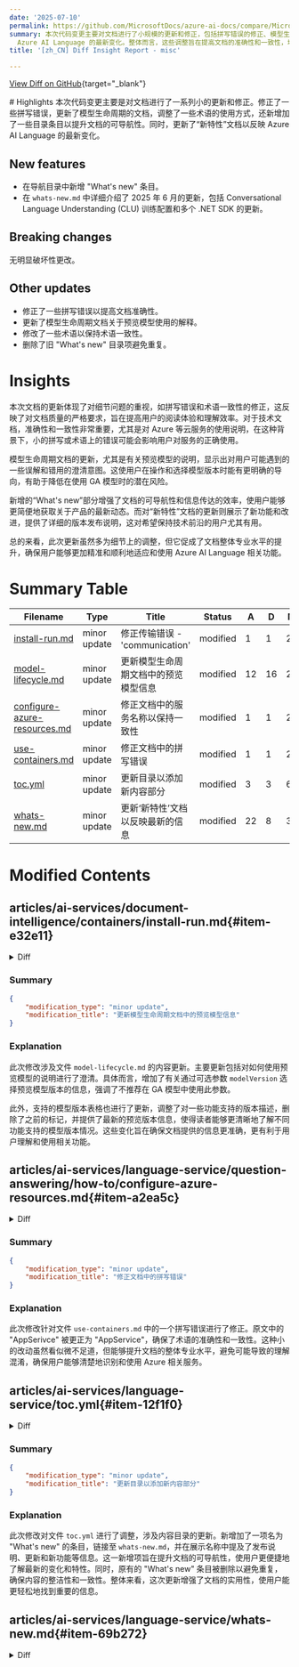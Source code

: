 ```yaml
---
date: '2025-07-10'
permalink: https://github.com/MicrosoftDocs/azure-ai-docs/compare/MicrosoftDocs:2b324c3...MicrosoftDocs:d3417cf
summary: 本次代码变更主要对文档进行了小规模的更新和修正，包括拼写错误的修正、模型生命周期文档的更新、术语使用方式的调整以及新增目录条目以提升可导航性。此外，“新特性”文档也进行了更新，以反映
  Azure AI Language 的最新变化。整体而言，这些调整旨在提高文档的准确性和一致性，增强用户的阅读体验。
title: '[zh_CN] Diff Insight Report - misc'

---
```


[View Diff on GitHub](https://github.com/MicrosoftDocs/azure-ai-docs/compare/MicrosoftDocs:2b324c3...MicrosoftDocs:d3417cf){target="_blank"}

<format>
# Highlights
本次代码变更主要是对文档进行了一系列小的更新和修正。修正了一些拼写错误，更新了模型生命周期的文档，调整了一些术语的使用方式，还新增加了一些目录条目以提升文档的可导航性。同时，更新了“新特性”文档以反映 Azure AI Language 的最新变化。

## New features
- 在导航目录中新增 "What's new" 条目。
- 在 `whats-new.md` 中详细介绍了 2025 年 6 月的更新，包括 Conversational Language Understanding (CLU) 训练配置和多个 .NET SDK 的更新。

## Breaking changes
无明显破坏性更改。

## Other updates
- 修正了一些拼写错误以提高文档准确性。
- 更新了模型生命周期文档关于预览模型使用的解释。
- 修改了一些术语以保持术语一致性。
- 删除了旧 "What's new" 目录项避免重复。

# Insights
本次文档的更新体现了对细节问题的重视，如拼写错误和术语一致性的修正，这反映了对文档质量的严格要求，旨在提高用户的阅读体验和理解效率。对于技术文档，准确性和一致性非常重要，尤其是对 Azure 等云服务的使用说明，在这种背景下，小的拼写或术语上的错误可能会影响用户对服务的正确使用。

模型生命周期文档的更新，尤其是有关预览模型的说明，显示出对用户可能遇到的一些误解和错用的澄清意图。这使用户在操作和选择模型版本时能有更明确的导向，有助于降低在使用 GA 模型时的潜在风险。

新增的“What's new”部分增强了文档的可导航性和信息传达的效率，使用户能够更简便地获取关于产品的最新动态。而对“新特性”文档的更新则展示了新功能和改进，提供了详细的版本发布说明，这对希望保持技术前沿的用户尤其有用。

总的来看，此次更新虽然多为细节上的调整，但它促成了文档整体专业水平的提升，确保用户能够更加精准和顺利地适应和使用 Azure AI Language 相关功能。
</format>

# Summary Table
|  Filename  | Type |    Title    | Status | A  | D  | M  |
|------------|------|-------------|--------|----|----|----|
| [install-run.md](#item-e32e11) | minor update | 修正传输错误 - 'communication' | modified | 1 | 1 | 2 | 
| [model-lifecycle.md](#item-417f3f) | minor update | 更新模型生命周期文档中的预览模型信息 | modified | 12 | 16 | 28 | 
| [configure-azure-resources.md](#item-a2ea5c) | minor update | 修正文档中的服务名称以保持一致性 | modified | 1 | 1 | 2 | 
| [use-containers.md](#item-9dddb4) | minor update | 修正文档中的拼写错误 | modified | 1 | 1 | 2 | 
| [toc.yml](#item-12f1f0) | minor update | 更新目录以添加新内容部分 | modified | 3 | 3 | 6 | 
| [whats-new.md](#item-69b272) | minor update | 更新‘新特性’文档以反映最新的信息 | modified | 22 | 8 | 30 | 


# Modified Contents
## articles/ai-services/document-intelligence/containers/install-run.md{#item-e32e11}

<details>
<summary>Diff</summary>
````diff
@@ -1178,7 +1178,7 @@ The Document Intelligence containers send billing information to Azure by using
 
 Queries to the container are billed at the pricing tier of the Azure resource used for the API `Key`. Billing is calculated for each container instance used to process your documents and images.
 
-If you receive the following error: *Container isn't in a valid state. Subscription validation failed with status 'OutOfQuota' API key is out of quota*. It's an indicator that your containers aren't communication wit the billing endpoint.
+If you receive the following error: *Container isn't in a valid state. Subscription validation failed with status 'OutOfQuota' API key is out of quota*. It's an indicator that your containers aren't communication with the billing endpoint.
 
 ### Connect to Azure
 
````
</details>

### Summary

```json
{
    "modification_type": "minor update",
    "modification_title": "修正传输错误 - 'communication'"
}
```

### Explanation
此次修改对文件 `install-run.md` 进行了小幅更新。具体来说，修复了文中的一个拼写错误，将 “communication wit” 更正为 “communication with”。此修改虽然只是一个轻微的语法修正，但有助于提高文档的准确性和可读性，使读者更加清晰地理解相关内容。

## articles/ai-services/language-service/concepts/model-lifecycle.md{#item-417f3f}

<details>
<summary>Diff</summary>
````diff
@@ -28,29 +28,25 @@ We recommend using the `latest` model version to utilize the latest and highest
 
 Preview models used for preview features do not maintain a minimum retirement period and may be deprecated at any time.
 
-By default, API and SDK requests will use the latest Generally Available model. You can use an optional parameter to select the version of the model to be used (not recommended).
+By default, API and SDK requests will use the latest Generally Available model. To use a model in preview, you can use an optional parameter `modelVersion` to select the preview version of the model to be used (not recommended for GA models).
 
 > [!NOTE]
 > If you are using a model version that is not listed in the table, then it was subjected to the expiration policy.
 
 Use the table below to find which model versions are supported by each feature:
 
-| Feature                                             | Supported generally available (GA) version     | Supported preview versions                  |
+| Feature                                             | Supported generally available (GA) version     | Latest supported preview versions           |
 |-----------------------------------------------------|------------------------------------------------|---------------------------------------------|
-| Sentiment Analysis and opinion mining               | `latest*`                                      |                                             |
-| Language Detection                                  | `latest*`                                      |                                             |
-| Entity Linking                                      | `latest*`                                      |                                             |
-| Named Entity Recognition (NER)                      | `latest*`                                      | `2024-04-15-preview**`                      |
-| Personally Identifiable Information (PII) detection | `latest*`                                      | `2024-04-15-preview**`                      | 
-| PII detection for conversations                     | `latest*`                                      | `2024-11-01-preview**`                      |
-| Question answering                                  | `latest*`                                      |                                             |
-| Text Analytics for health                           | `latest*`                                      | `2022-08-15-preview`, `2023-01-01-preview**`|
-| Key phrase extraction                               | `latest*`                                      |                                             | 
-| Summarization                                       |  `latest*`                                     |                                             |
-
-
-\* Latest Generally Available (GA) model version
-\*\* Latest preview version
+| Sentiment Analysis and opinion mining               | `latest`                                      |                                              |
+| Language Detection                                  | `latest`                                      |                                              |
+| Entity Linking                                      | `latest`                                      |                                              |
+| Named Entity Recognition (NER)                      | `latest`                                      | `2025-05-15-preview`                         |
+| Personally Identifiable Information (PII) detection | `latest`                                      | `2025-05-15-preview`                         | 
+| PII detection for conversations                     | `latest`                                      | `2024-11-01-preview`                         |
+| Question answering                                  | `latest`                                      |                                              |
+| Text Analytics for health                           | `latest`                                      | `2023-04-15-preview`                         |
+| Key phrase extraction                               | `latest`                                      |                                              | 
+| Summarization                                       | `latest`                                      | `2025-06-10-preview` (only available for `issue` and `resolution` aspects in conversation summarization)  |
 
 
 ## Custom features
````
</details>

### Summary

```json
{
    "modification_type": "minor update",
    "modification_title": "更新模型生命周期文档中的预览模型信息"
}
```

### Explanation
此次修改涉及文件 `model-lifecycle.md` 的内容更新。主要更新包括对如何使用预览模型的说明进行了澄清。具体而言，增加了有关通过可选参数 `modelVersion` 选择预览模型版本的信息，强调了不推荐在 GA 模型中使用此参数。 

此外，支持的模型版本表格也进行了更新，调整了对一些功能支持的版本描述，删除了之前的标记，并提供了最新的预览版本信息，使得读者能够更清晰地了解不同功能支持的模型版本情况。这些变化旨在确保文档提供的信息更准确，更有利于用户理解和使用相关功能。

## articles/ai-services/language-service/question-answering/how-to/configure-azure-resources.md{#item-a2ea5c}

<details>
<summary>Diff</summary>
````diff
@@ -11,7 +11,7 @@ ms.custom: language-service-question-answering
 
 # Configure your environment for Azure AI resources
 
-In this guide, we walk you through configuring your Azure AI resources and permissions for custom question and answering projects, enabling you to fine-tune models with Azure AI Search and Custom Question Answering (CQA). Completing this setup is essential for fully integrating your environment with Azure AI Services. You only need to perform this setup once—afterward, you have seamless access to advanced, AI-powered question answering capabilities.
+In this guide, we walk you through configuring your Azure AI resources and permissions for custom question and answering projects, enabling you to fine-tune models with Azure AI Search and Custom Question Answering (CQA). Completing this setup is essential for fully integrating your environment with Azure AI services resources. You only need to perform this setup once—afterward, you have seamless access to advanced, AI-powered question answering capabilities.
 
 In addition, we show you how to assign the correct roles and permissions within the Azure portal. These steps help you get started quickly and effectively with Azure AI Language.
 
````
</details>

### Summary

```json
{
    "modification_type": "minor update",
    "modification_title": "修正文档中的服务名称以保持一致性"
}
```

### Explanation
此次修改更新了文件 `configure-azure-resources.md` 中的一小部分内容，主要是对Azure AI服务的表述进行了调整。在文本中，原有的“Azure AI Services”被更改为“Azure AI services resources”，以保持术语的一致性和准确性。这一修正虽然只是词语上的细微变化，却有助于提升文档的专业性，确保读者在理解过程中更为清晰，同时也利于对Azure AI资源的辨识与使用。

## articles/ai-services/language-service/text-analytics-for-health/how-to/use-containers.md{#item-9dddb4}

<details>
<summary>Diff</summary>
````diff
@@ -128,7 +128,7 @@ Run this PowerShell script using the Azure CLI to create a Web App for Container
 ```azurecli
 $subscription_name = ""                    # THe name of the subscription you want you resource to be created on.
 $resource_group_name = ""                  # The name of the resource group you want the AppServicePlan
-                                           #    and AppSerivce to be attached to.
+                                           #    and AppService to be attached to.
 $resources_location = ""                   # This is the location you wish the AppServicePlan to be deployed to.
                                            #    You can use the "az account list-locations -o table" command to
                                            #    get the list of available locations and location code names.
````
</details>

### Summary

```json
{
    "modification_type": "minor update",
    "modification_title": "修正文档中的拼写错误"
}
```

### Explanation
此次修改针对文件 `use-containers.md` 中的一个拼写错误进行了修正。原文中的 "AppSerivce" 被更正为 "AppService"，确保了术语的准确性和一致性。这种小的改动虽然看似微不足道，但能够提升文档的整体专业水平，避免可能导致的理解混淆，确保用户能够清楚地识别和使用 Azure 相关服务。

## articles/ai-services/language-service/toc.yml{#item-12f1f0}

<details>
<summary>Diff</summary>
````diff
@@ -7,6 +7,9 @@ items:
   - name: What is Azure AI Language?
     href: overview.md
     displayName: overview, introduction
+  - name: What's new
+    href: whats-new.md
+    displayName: release notes, updates, new features, changelog
   - name: Pricing
     href: https://aka.ms/unifiedLanguagePricing
   - name: Language support
@@ -18,9 +21,6 @@ items:
   - name: Quotas and limits
     href: concepts/data-limits.md
     displayName: service limits, rate, usage
-  - name: What's new
-    href: whats-new.md
-    displayName: release notes, updates, new features, changelog
 - name: Azure AI Language capabilities
   items:
   - name: Custom text classification
````
</details>

### Summary

```json
{
    "modification_type": "minor update",
    "modification_title": "更新目录以添加新内容部分"
}
```

### Explanation
此次修改对文件 `toc.yml` 进行了调整，涉及内容目录的更新。新增加了一项名为 "What's new" 的条目，链接至 `whats-new.md`，并在展示名称中提及了发布说明、更新和新功能等信息。这一新增项旨在提升文档的可导航性，使用户更便捷地了解最新的变化和特性。同时，原有的 "What's new" 条目被删除以避免重复，确保内容的整洁性和一致性。整体来看，这次更新增强了文档的实用性，使用户能更轻松地找到重要的信息。

## articles/ai-services/language-service/whats-new.md{#item-69b272}

<details>
<summary>Diff</summary>
````diff
@@ -6,34 +6,48 @@ author: laujan
 manager: nitinme
 ms.service: azure-ai-language
 ms.topic: whats-new
-ms.date: 06/02/2025
+ms.date: 07/09/2025
 ms.author: lajanuar
 ---
 
 # What's new in Azure AI Language?
 
 Azure AI Language is updated on an ongoing basis. Bookmark this page to stay up to date with release notes, feature enhancements, and our newest documentation.
 
+## June 2025
+
+* A new version of the Conversational Language Understanding (CLU) training configuration, aimed at minimizing overpredictions of the [None intent](conversational-language-understanding/concepts/none-intent.md)—particularly in multilingual contexts—is now supported in [REST API version 2025-15-05-preview](/rest/api/language/analyze-conversations/analyze-conversations?view=rest-language-2025-05-15-preview&preserve-view=true).
+
+* The [Build your conversational agent](https://github.com/Azure-Samples/Azure-Language-OpenAI-Conversational-Agent-Accelerator) accelerator project is updated to include a new routing strategy—**TRIAGE_AGENT**. This strategy uses an agent hosted on Azure AI Foundry Agent Service. It utilizes Conversational Language Understanding (CLU) and Custom Question Answering (CQA) as tools to triage user intent for downstream agent routing. Additionally, these tools help deliver precise answers to specific questions. For more information, *see* [TechCommunity Blog Post](https://techcommunity.microsoft.com/blog/azure-ai-services-blog/announcing-azure-ai-language-new-features-to-accelerate-your-agent-development/4415216)
+
+* The following [.NET SDKs](/dotnet/api/overview/azure/ai.textanalytics-readme?view=azure-dotnet&preserve-view=true) are now available, and support the latest REST API version **2025-15-05-preview**:
+
+  * [Azure.AI.Language.Text 1.0.0-beta.3](https://github.com/Azure/azure-sdk-for-net/blob/main/sdk/cognitivelanguage/Azure.AI.Language.Conversations/CHANGELOG.md) provides inference capabilities for a wide range of language processing tasks. These tasks include language detection, sentiment analysis, key phrase extraction, and named entity recognition (NER). The capabilities also cover personally identifiable information (PII) entity recognition, entity linking, text analytics for healthcare, custom NER, and custom text classification. In addition, both extractive and abstractive text summarization are supported.
+
+  * [Azure.AI.Language.Conversation 2.0.0-beta.3](https://github.com/Azure/azure-sdk-for-net/blob/main/sdk/cognitivelanguage/Azure.AI.Language.Conversations/CHANGELOG.md) provides inference capabilities for conversational PII, conversational language understanding (CLU), and conversation summarization.
+
+* The Text PII GPU container is now available for integration. You can access it on the [Microsoft Artifact Registry](https://mcr.microsoft.com/artifact/mar/azure-cognitive-services/textanalytics/pii/) using the tag `gpu`.
+
 ## May 2025
 
 **2025-05-15-preview release**. The [latest API preview version](/rest/api/language/operation-groups?view=rest-language-2025-05-15-preview&preserve-view=true) includes updates for named entity recognition (NER) and PII detection:
 * New entity type support for `DateOfBirth`, `BankAccountNumber`, `PassportNumber`, and `DriversLicenseNumber`.
 * Improved AI quality for `PhoneNumber` entity type.
-  
+
 **New agent templates**. Azure AI Language now supports the following agent templates:
 *  [Intent routing](../agents/concepts/agent-catalog.md): Detects user intent and provides precise answers, ideal for deterministic intent routing, and exact question answering with human oversight.
 *   [Exact question answering](../agents/concepts/agent-catalog.md): Delivers consistent, accurate responses to high-value predefined questions through deterministic methods.
-  
+
 **PII detection enhancements**. Azure AI Language introduces new customization and entity subtype features for PII detection:
 *  [Customize PII detection using your own regex](personally-identifiable-information/how-to/adapt-to-domain-pii.md#customizing-pii-detection-using-your-own-regex-only-available-for-text-pii-container) (Text PII container only).
 *  [Specify values to exclude from PII output](personally-identifiable-information/how-to/adapt-to-domain-pii.md#customizing-pii-output-by-specifying-values-to-exclude).
 *  [Use entity synonyms for tailored PII detection](personally-identifiable-information/how-to/adapt-to-domain-pii.md#api-schema-for-the-entitysynoyms-parameter).
-  
+
 **Enhanced CLU and CQA Capabilities in Azure AI Foundry**. Azure AI Foundry now offers enhanced capabilities for fine-tuning with custom conversational language understanding (CLU) and conversational question-and-answer (CQA) AI features:
-*	CLU and CQA authoring tools are now available in Azure AI Foundry.
-*	CLU offers a quick deploy option powered by large language models (LLMs) for rapid deployment.
-*	CQA incorporates the QnA Maker scoring algorithm for more accurate responses.
-*	CQA enables exact match answering for precise query resolutions.
+*    CLU and CQA authoring tools are now available in Azure AI Foundry.
+*    CLU offers a quick deploy option powered by large language models (LLMs) for rapid deployment.
+*    CQA incorporates the QnA Maker scoring algorithm for more accurate responses.
+*    CQA enables exact match answering for precise query resolutions.
 
 **For more updates, see our latest [TechCommunity Blog Post](https://techcommunity.microsoft.com/blog/azure-ai-services-blog/announcing-azure-ai-language-new-features-to-accelerate-your-agent-development/4415216)**.
 
````
</details>

### Summary

```json
{
    "modification_type": "minor update",
    "modification_title": "更新‘新特性’文档以反映最新的信息"
}
```

### Explanation
此次对 `whats-new.md` 文件的修改包括了主要内容的更新和扩展，以反映 Azure AI Language 的最新功能和版本信息。文档中的日期已更新至 2025 年 7 月 9 日，新增了关于 2025 年 6 月的一系列新功能和改进，例如对 Conversational Language Understanding (CLU) 训练配置的新版本的支持，以及多个 .NET SDK 的更新。

新加入的内容还包括介绍新的智能代理路由策略和文本 PII GPU 容器的可用性，以及对 Azure AI Foundry 中 CLU 和 CQA 功能增强的说明。这些更新使用户能够跟踪最新的产品新特性、文档和功能增强，不断提升用户体验和产品使用效果。

总体而言，此次更新通过详尽的版本发布说明和功能介绍，进一步增强了文档的价值，使用户能够及时获取相关的产品信息和技术支持。


